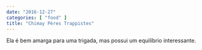 ```yaml
---
date: "2016-12-27"
categories: [ "food" ]
title: "Chimay Pères Trappistes"
---
```

Ela é bem amarga para uma trigada, mas possui um equilíbrio interessante.
